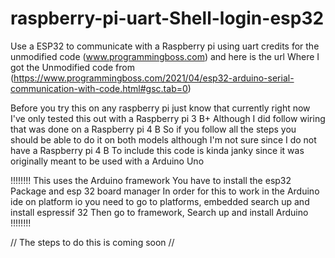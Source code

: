 # raspberry-pi-uart-Shell-login-esp32
Use a ESP32 to communicate with a Raspberry pi using uart
credits for the unmodified code (www.programmingboss.com) and here is the url Where I got the Unmodified code from (https://www.programmingboss.com/2021/04/esp32-arduino-serial-communication-with-code.html#gsc.tab=0)

Before you try this on any raspberry pi just know that currently right now I've only tested this out with a Raspberry pi 3 B+ 
Although I did follow wiring that was done on a Raspberry pi 4 B So if you follow all the steps you should be able to do it on both models although I'm not sure since I do not have a Raspberry pi 4 B
To include this code is kinda janky since it was originally meant to be used with a Arduino Uno

!!!!!!!!             This uses the Arduino framework You have to install the esp32 Package and esp 32 board manager In order for this to work in the Arduino ide on platform io you need to go to platforms, embedded search up and install espressif 32 Then go to framework, Search up and install Arduino          !!!!!!!!


//               The steps to do this is coming soon                   //
